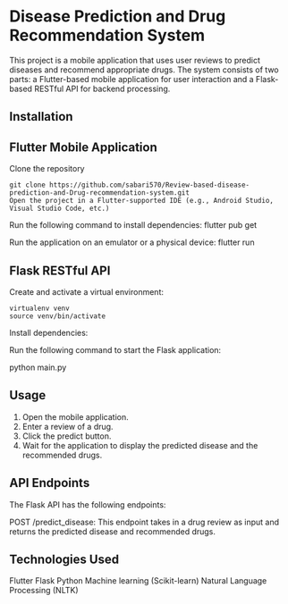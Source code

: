 # Disease Prediction and Drug Recommendation System

This project is a mobile application that uses user reviews to predict diseases and recommend appropriate drugs. The system consists of two parts: a Flutter-based mobile application for user interaction and a Flask-based RESTful API for backend processing.

## Installation
## Flutter Mobile Application
Clone the repository

    git clone https://github.com/sabari570/Review-based-disease-prediction-and-Drug-recommendation-system.git
    Open the project in a Flutter-supported IDE (e.g., Android Studio, Visual Studio Code, etc.)

Run the following command to install dependencies:
    flutter pub get
    
Run the application on an emulator or a physical device:
    flutter run

## Flask RESTful API

Create and activate a virtual environment:

    virtualenv venv
    source venv/bin/activate

Install dependencies:

Run the following command to start the Flask application:

python main.py


## Usage

1. Open the mobile application.
2. Enter a review of a drug.
3. Click the predict button.
4. Wait for the application to display the predicted disease and the recommended drugs.

## API Endpoints
The Flask API has the following endpoints:

POST /predict_disease: This endpoint takes in a drug review as input and returns the predicted disease and recommended drugs.

## Technologies Used
Flutter
Flask
Python
Machine learning (Scikit-learn)
Natural Language Processing (NLTK)

